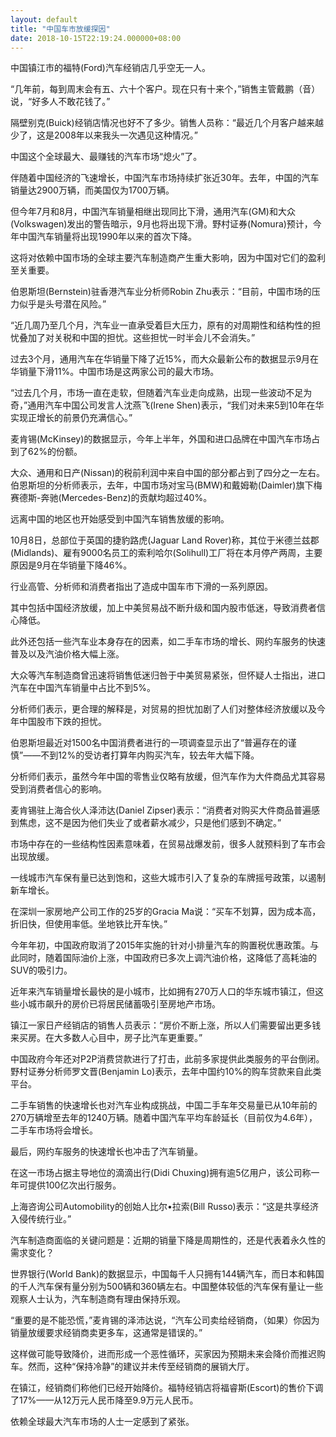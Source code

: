 ```yaml
---
layout: default
title: "中国车市放缓探因"
date: 2018-10-15T22:19:24.000000+08:00
---
```


中国镇江市的福特(Ford)汽车经销店几乎空无一人。

“几年前，每到周末会有五、六十个客户。现在只有十来个，”销售主管戴鹏（音）说，“好多人不敢花钱了。”

隔壁别克(Buick)经销店情况也好不了多少。销售人员称：“最近几个月客户越来越少了，这是2008年以来我头一次遇见这种情况。”

中国这个全球最大、最赚钱的汽车市场“熄火”了。

伴随着中国经济的飞速增长，中国汽车市场持续扩张近30年。去年，中国的汽车销量达2900万辆，而美国仅为1700万辆。

但今年7月和8月，中国汽车销量相继出现同比下滑，通用汽车(GM)和大众(Volkswagen)发出的警告暗示，9月也将出现下滑。野村证券(Nomura)预计，今年中国汽车销量将出现1990年以来的首次下降。

这将对依赖中国市场的全球主要汽车制造商产生重大影响，因为中国对它们的盈利至关重要。

伯恩斯坦(Bernstein)驻香港汽车业分析师Robin Zhu表示：“目前，中国市场的压力似乎是头号潜在风险。”

“近几周乃至几个月，汽车业一直承受着巨大压力，原有的对周期性和结构性的担忧叠加了对关税和中国的担忧。这些担忧一时半会儿不会消失。”

过去3个月，通用汽车在华销量下降了近15%，而大众最新公布的数据显示9月在华销量下滑11%。中国市场是这两家公司的最大市场。

“过去几个月，市场一直在走软，但随着汽车业走向成熟，出现一些波动不足为奇，”通用汽车中国公司发言人沈燕飞(Irene Shen)表示，“我们对未来5到10年在华实现正增长的前景仍充满信心。”

麦肯锡(McKinsey)的数据显示，今年上半年，外国和进口品牌在中国汽车市场占到了62%的份额。

大众、通用和日产(Nissan)的税前利润中来自中国的部分都占到了四分之一左右。伯恩斯坦的分析师表示，去年，中国市场对宝马(BMW)和戴姆勒(Daimler)旗下梅赛德斯-奔驰(Mercedes-Benz)的贡献均超过40%。

远离中国的地区也开始感受到中国汽车销售放缓的影响。

10月8日，总部位于英国的捷豹路虎(Jaguar Land Rover)称，其位于米德兰兹郡(Midlands)、雇有9000名员工的索利哈尔(Solihull)工厂将在本月停产两周，主要原因是9月在华销量下降46%。

行业高管、分析师和消费者指出了造成中国车市下滑的一系列原因。

其中包括中国经济放缓，加上中美贸易战不断升级和国内股市低迷，导致消费者信心降低。

此外还包括一些汽车业本身存在的因素，如二手车市场的增长、网约车服务的快速普及以及汽油价格大幅上涨。

大众等汽车制造商曾迅速将销售低迷归咎于中美贸易紧张，但怀疑人士指出，进口汽车在中国汽车销量中占比不到5%。

分析师们表示，更合理的解释是，对贸易的担忧加剧了人们对整体经济放缓以及今年中国股市下跌的担忧。

伯恩斯坦最近对1500名中国消费者进行的一项调查显示出了“普遍存在的谨慎”——不到12%的受访者打算年内购买汽车，较去年大幅下降。

分析师们表示，虽然今年中国的零售业仅略有放缓，但汽车作为大件商品尤其容易受到消费者信心的影响。

麦肯锡驻上海合伙人泽沛达(Daniel Zipser)表示：“消费者对购买大件商品普遍感到焦虑，这不是因为他们失业了或者薪水减少，只是他们感到不确定。”

市场中存在的一些结构性因素意味着，在贸易战爆发前，很多人就预料到了车市会出现放缓。

一线城市汽车保有量已达到饱和，这些大城市引入了复杂的车牌摇号政策，以遏制新车增长。

在深圳一家房地产公司工作的25岁的Gracia Ma说：“买车不划算，因为成本高，折旧快，但使用率低。坐地铁比开车快。”

今年年初，中国政府取消了2015年实施的针对小排量汽车的购置税优惠政策。与此同时，随着国际油价上涨，中国政府已多次上调汽油价格，这降低了高耗油的SUV的吸引力。

近年来汽车销量增长最快的是小城市，比如拥有270万人口的华东城市镇江，但这些小城市飙升的房价已将居民储蓄吸引至房地产市场。

镇江一家日产经销店的销售人员表示：“房价不断上涨，所以人们需要留出更多钱来买房。在大多数人心目中，房子比汽车更重要。”

中国政府今年还对P2P消费贷款进行了打击，此前多家提供此类服务的平台倒闭。野村证券分析师罗文晋(Benjamin Lo)表示，去年中国约10%的购车贷款来自此类平台。

二手车销售的快速增长也对汽车业构成挑战，中国二手车年交易量已从10年前的270万辆增至去年的1240万辆。随着中国汽车平均车龄延长（目前仅为4.6年），二手车市场将会增长。

最后，网约车服务的快速增长也冲击了汽车销量。

在这一市场占据主导地位的滴滴出行(Didi Chuxing)拥有逾5亿用户，该公司称一年可提供100亿次出行服务。

上海咨询公司Automobility的创始人比尔•拉索(Bill Russo)表示：“这是共享经济入侵传统行业。”

汽车制造商面临的关键问题是：近期的销量下降是周期性的，还是代表着永久性的需求变化？

世界银行(World Bank)的数据显示，中国每千人只拥有144辆汽车，而日本和韩国的千人汽车保有量分别为500辆和360辆左右。中国整体较低的汽车保有量让一些观察人士认为，汽车制造商有理由保持乐观。

“重要的是不能恐慌，”麦肯锡的泽沛达说，“汽车公司卖给经销商，（如果）你因为销量放缓要求经销商卖更多车，这通常是错误的。”

这样做可能导致降价，进而形成一个恶性循环，买家因为预期未来会降价而推迟购车。然而，这种“保持冷静”的建议并未传至经销商的展销大厅。

在镇江，经销商们称他们已经开始降价。福特经销店将福睿斯(Escort)的售价下调了17%——从12万元人民币降至9.9万元人民币。

依赖全球最大汽车市场的人士一定感到了紧张。

